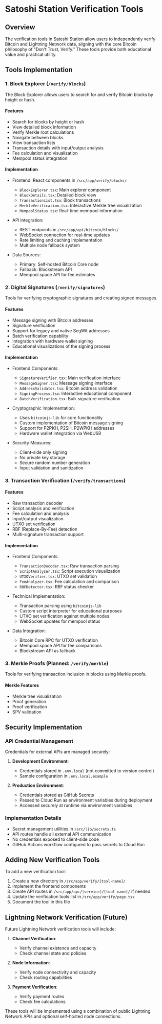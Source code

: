 # Satoshi Station Verification Tools

## Overview

The verification tools in Satoshi Station allow users to independently verify Bitcoin and Lightning Network data, aligning with the core Bitcoin philosophy of "Don't Trust, Verify." These tools provide both educational value and practical utility.

## Tools Implementation

### 1. Block Explorer (`/verify/blocks`)

The Block Explorer allows users to search for and verify Bitcoin blocks by height or hash.

#### Features

- Search for blocks by height or hash
- View detailed block information
- Verify Merkle root calculations
- Navigate between blocks
- View transaction lists
- Transaction details with input/output analysis
- Fee calculation and visualization
- Mempool status integration

#### Implementation

- Frontend: React components in `/src/app/verify/blocks/`
  - `BlockExplorer.tsx`: Main explorer component
  - `BlockDetails.tsx`: Detailed block view
  - `TransactionList.tsx`: Block transactions
  - `MerkleVerification.tsx`: Interactive Merkle tree visualization
  - `MempoolStatus.tsx`: Real-time mempool information

- API Integration:
  - REST endpoints in `/src/app/api/bitcoin/blocks/`
  - WebSocket connection for real-time updates
  - Rate limiting and caching implementation
  - Multiple node fallback system

- Data Sources:
  - Primary: Self-hosted Bitcoin Core node
  - Fallback: Blockstream API
  - Mempool.space API for fee estimates

### 2. Digital Signatures (`/verify/signatures`)

Tools for verifying cryptographic signatures and creating signed messages.

#### Features

- Message signing with Bitcoin addresses
- Signature verification
- Support for legacy and native SegWit addresses
- Batch verification capability
- Integration with hardware wallet signing
- Educational visualizations of the signing process

#### Implementation

- Frontend Components:
  - `SignatureVerifier.tsx`: Main verification interface
  - `MessageSigner.tsx`: Message signing interface
  - `AddressValidator.tsx`: Bitcoin address validation
  - `SigningProcess.tsx`: Interactive educational component
  - `BatchVerification.tsx`: Bulk signature verification

- Cryptographic Implementation:
  - Uses `bitcoinjs-lib` for core functionality
  - Custom implementation of Bitcoin message signing
  - Support for P2PKH, P2SH, P2WPKH addresses
  - Hardware wallet integration via WebUSB

- Security Measures:
  - Client-side only signing
  - No private key storage
  - Secure random number generation
  - Input validation and sanitization

### 3. Transaction Verification (`/verify/transactions`)

#### Features

- Raw transaction decoder
- Script analysis and verification
- Fee calculation and analysis
- Input/output visualization
- UTXO set verification
- RBF (Replace-By-Fee) detection
- Multi-signature transaction support

#### Implementation

- Frontend Components:
  - `TransactionDecoder.tsx`: Raw transaction parsing
  - `ScriptAnalyzer.tsx`: Script execution visualization
  - `UTXOVerifier.tsx`: UTXO set validation
  - `FeeAnalyzer.tsx`: Fee calculation and comparison
  - `RBFDetector.tsx`: RBF status checker

- Technical Implementation:
  - Transaction parsing using `bitcoinjs-lib`
  - Custom script interpreter for educational purposes
  - UTXO set verification against multiple nodes
  - WebSocket updates for mempool status

- Data Integration:
  - Bitcoin Core RPC for UTXO verification
  - Mempool.space API for fee comparisons
  - Blockstream API as fallback

### 3. Merkle Proofs (Planned: `/verify/merkle`)

Tools for verifying transaction inclusion in blocks using Merkle proofs.

#### Merkle Features

- Merkle tree visualization
- Proof generation
- Proof verification
- SPV validation

## Security Implementation

### API Credential Management

Credentials for external APIs are managed securely:

1. **Development Environment**:
   - Credentials stored in `.env.local` (not committed to version control)
   - Sample configuration in `.env.local.example`

2. **Production Environment**:
   - Credentials stored as GitHub Secrets
   - Passed to Cloud Run as environment variables during deployment
   - Accessed securely at runtime via environment variables

### Implementation Details

- Secret management utilities in `/src/lib/secrets.ts`
- API routes handle all external API communication
- No credentials exposed to client-side code
- GitHub Actions workflow configured to pass secrets to Cloud Run

## Adding New Verification Tools

To add a new verification tool:

1. Create a new directory in `/src/app/verify/[tool-name]/`
2. Implement the frontend components
3. Create API routes in `/src/app/api/[service]/[tool-name]/` if needed
4. Update the verification tools list in `/src/app/verify/page.tsx`
5. Document the tool in this file

## Lightning Network Verification (Future)

Future Lightning Network verification tools will include:

1. **Channel Verification**:
   - Verify channel existence and capacity
   - Check channel state and policies

2. **Node Information**:
   - Verify node connectivity and capacity
   - Check routing capabilities

3. **Payment Verification**:
   - Verify payment routes
   - Check fee calculations

These tools will be implemented using a combination of public Lightning Network APIs and optional self-hosted node connections.
